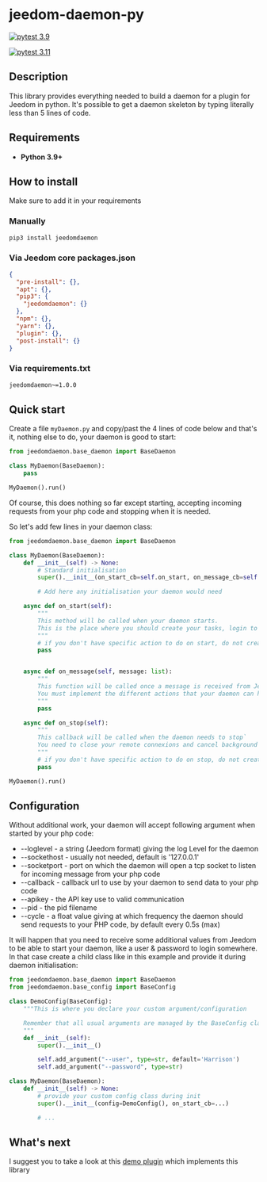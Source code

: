 # jeedom-daemon-py

[![pytest 3.9](https://github.com/Mips2648/jeedom-daemon-py/actions/workflows/pytest-3.9.yml/badge.svg)](https://github.com/Mips2648/jeedom-daemon-py/actions/workflows/pytest-3.9.yml)

[![pytest 3.11](https://github.com/Mips2648/jeedom-daemon-py/actions/workflows/pytest-3.11.yml/badge.svg)](https://github.com/Mips2648/jeedom-daemon-py/actions/workflows/pytest-3.11.yml)

## Description

This library provides everything needed to build a daemon for a plugin for Jeedom in python.
It's possible to get a daemon skeleton by typing literally less than 5 lines of code.

## Requirements

* **Python 3.9+**

## How to install

Make sure to add it in your requirements

### Manually

```bash
pip3 install jeedomdaemon
```

### Via Jeedom core packages.json

```json
{
  "pre-install": {},
  "apt": {},
  "pip3": {
    "jeedomdaemon": {}
  },
  "npm": {},
  "yarn": {},
  "plugin": {},
  "post-install": {}
}
```

### Via requirements.txt

```txt
jeedomdaemon~=1.0.0
```

## Quick start

Create a file `myDaemon.py` and copy/past the 4 lines of code below and that's it, nothing else to do, your daemon is good to start:

```python
from jeedomdaemon.base_daemon import BaseDaemon

class MyDaemon(BaseDaemon):
    pass

MyDaemon().run()
```

Of course, this does nothing so far except starting, accepting incoming requests from your php code and stopping when it is needed.

So let's add few lines in your daemon class:

```python
from jeedomdaemon.base_daemon import BaseDaemon

class MyDaemon(BaseDaemon):
    def __init__(self) -> None:
        # Standard initialisation
        super().__init__(on_start_cb=self.on_start, on_message_cb=self.on_message, on_stop_cb=self.on_stop)

        # Add here any initialisation your daemon would need

    async def on_start(self):
        """
        This method will be called when your daemon starts.
        This is the place where you should create your tasks, login to remote system, etc
        """
        # if you don't have specific action to do on start, do not create this method
        pass


    async def on_message(self, message: list):
        """
        This function will be called once a message is received from Jeedom; check on api key is done already, just care about your logic
        You must implement the different actions that your daemon can handle.
        """
        pass

    async def on_stop(self):
        """
        This callback will be called when the daemon needs to stop`
        You need to close your remote connexions and cancel background tasks if any here.
        """
        # if you don't have specific action to do on stop, do not create this method
        pass

MyDaemon().run()
```

## Configuration

Without additional work, your daemon will accept following argument when started by your php code:

* --loglevel - a string (Jeedom format) giving the log Level for the daemon
* --sockethost - usually not needed, default is '127.0.0.1'
* --socketport - port on which the daemon will open a tcp socket to listen for incoming message from your php code
* --callback - callback url to use by your daemon to send data to your php code
* --apikey - the API key use to valid communication
* --pid - the pid filename
* --cycle - a float value giving at which frequency the daemon should send requests to your PHP code, by default every 0.5s (max)

It will happen that you need to receive some additional values from Jeedom to be able to start your daemon, like a user & password to login somewhere. In that case create a child class like in this example and provide it during daemon initialisation:

```python
from jeedomdaemon.base_daemon import BaseDaemon
from jeedomdaemon.base_config import BaseConfig

class DemoConfig(BaseConfig):
    """This is where you declare your custom argument/configuration

    Remember that all usual arguments are managed by the BaseConfig class already so you only have to take care of yours; e.g. user & password in this case
    """
    def __init__(self):
        super().__init__()

        self.add_argument("--user", type=str, default='Harrison')
        self.add_argument("--password", type=str)

class MyDaemon(BaseDaemon):
    def __init__(self) -> None:
        # provide your custom config class during init
        super().__init__(config=DemoConfig(), on_start_cb=...)

        # ...

```

## What's next

I suggest you to take a look at this [demo plugin](https://github.com/Mips2648/jeedom-aiodemo) which implements this library

